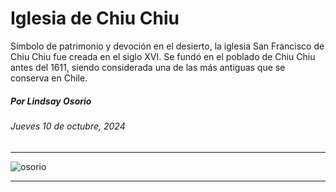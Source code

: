 # Iglesia de Chiu Chiu

Símbolo de patrimonio y devoción en el desierto, la iglesia San Francisco de Chiu Chiu fue creada en el siglo XVI. Se fundó en el poblado de Chiu Chiu antes del 1611, siendo considerada una de las más antiguas que se conserva en Chile.

##### Por Lindsay Osorio

###### Jueves 10 de octubre, 2024

- - - - - 

![osorio](https://github.com/user-attachments/assets/b4373496-a87e-4427-a659-63cf60ad86fb)

- - - - - 
